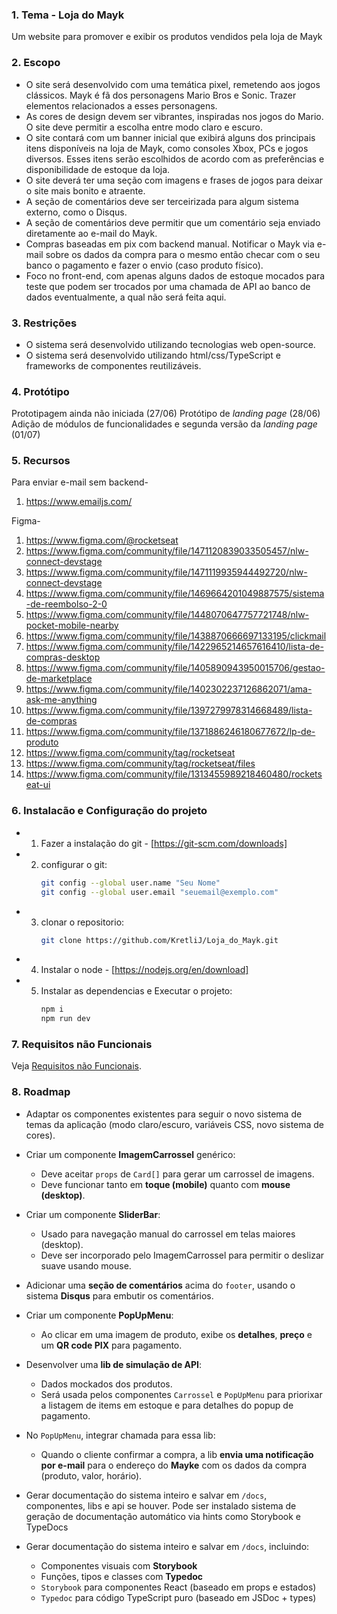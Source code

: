 <!-- Begin - Jonas: Criar e manter escopo atualizado conforme andamento atual do projeto -->
### 1. Tema - Loja do Mayk

  Um website para promover e exibir os produtos vendidos pela loja de Mayk

### 2. Escopo

  * O site será desenvolvido com uma temática pixel, remetendo aos jogos clássicos. Mayk é fã dos personagens Mario Bros e Sonic. Trazer elementos relacionados a esses personagens.
  * As cores de design devem ser vibrantes, inspiradas nos jogos do Mario. O site deve permitir a escolha entre modo claro e escuro.
  * O site contará com um banner inicial que exibirá alguns dos principais itens disponíveis na loja de Mayk, como consoles Xbox, PCs e jogos diversos. Esses itens serão escolhidos de acordo com as preferências e disponibilidade de estoque da loja.
  * O site deverá ter uma seção com imagens e frases de jogos para deixar o site mais bonito e atraente.
  * A seção de comentários deve ser terceirizada para algum sistema externo, como o Disqus.
  * A seção de comentários deve permitir que um comentário seja enviado diretamente ao e-mail do Mayk.
  * Compras baseadas em pix com backend manual. Notificar o Mayk via e-mail sobre os dados da compra para o mesmo então checar com o seu banco o pagamento e fazer o envio (caso produto físico).
  * Foco no front-end,  com apenas alguns dados de estoque mocados para teste que podem ser trocados por uma chamada de API ao banco de dados eventualmente, a qual não será feita aqui.

### 3. Restrições

  * O sistema será desenvolvido utilizando tecnologias web open-source.
  * O sistema será desenvolvido utilizando html/css/TypeScript e frameworks de componentes reutilizáveis.
  
### 4. Protótipo

  Prototipagem ainda não iniciada (27/06)
  Protótipo de _landing page_ (28/06)
  Adição de módulos de funcionalidades e segunda versão da _landing page_ (01/07)
<!-- End - Jonas: Criar e manter escopo atualizado conforme andamento atual do projeto -->
### 5. Recursos

Para enviar e-mail sem backend-
1. https://www.emailjs.com/ 

Figma-
1. https://www.figma.com/@rocketseat
2. https://www.figma.com/community/file/1471120839033505457/nlw-connect-devstage
3. https://www.figma.com/community/file/1471119935944492720/nlw-connect-devstage
4. https://www.figma.com/community/file/1469664201049887575/sistema-de-reembolso-2-0
5. https://www.figma.com/community/file/1448070647757721748/nlw-pocket-mobile-nearby
6. https://www.figma.com/community/file/1438870666697133195/clickmail
7. https://www.figma.com/community/file/1422965214657616410/lista-de-compras-desktop
8. https://www.figma.com/community/file/1405890943950015706/gestao-de-marketplace
9. https://www.figma.com/community/file/1402302237126862071/ama-ask-me-anything
10. https://www.figma.com/community/file/1397279978314668489/lista-de-compras
11. https://www.figma.com/community/file/1371886246180677672/lp-de-produto
12. https://www.figma.com/community/tag/rocketseat
13. https://www.figma.com/community/tag/rocketseat/files
14. https://www.figma.com/community/file/1313455989218460480/rocketseat-ui


### 6. Instalacão e Configuração do projeto

 - 1. Fazer a instalação do git   - [https://git-scm.com/downloads]
 - 2. configurar o git: 
        ``` bash 
        git config --global user.name "Seu Nome"
        git config --global user.email "seuemail@exemplo.com"
        ```

 - 3. clonar o repositorio:
        ``` bash 
        git clone https://github.com/KretliJ/Loja_do_Mayk.git
        ```

 - 4. Instalar o node - [https://nodejs.org/en/download]

 - 5. Instalar as dependencias e Executar o projeto: 
        ``` bash 
        npm i 
        npm run dev
        ```

  
<!-- Begin - Lucas: Adicionar requisitos e rodamap -->
### 7. Requisitos não Funcionais

Veja [Requisitos não Funcionais](./docs/requisitos_nao_funcionais.md).

### 8. Roadmap

- Adaptar os componentes existentes para seguir o novo sistema de temas da aplicação (modo claro/escuro, variáveis CSS, novo sistema de cores).

- Criar um componente **ImagemCarrossel** genérico:
  - Deve aceitar `props` de `Card[]` para gerar um carrossel de imagens.
  - Deve funcionar tanto em **toque (mobile)** quanto com **mouse (desktop)**.

- Criar um componente **SliderBar**:
  - Usado para navegação manual do carrossel em telas maiores (desktop).
  - Deve ser incorporado pelo ImagemCarrossel para permitir o deslizar suave usando mouse.

- Adicionar uma **seção de comentários** acima do `footer`, usando o sistema **Disqus** para embutir os comentários.

- Criar um componente **PopUpMenu**:
  - Ao clicar em uma imagem de produto, exibe os **detalhes**, **preço** e um **QR code PIX** para pagamento.

- Desenvolver uma **lib de simulação de API**:
  - Dados mockados dos produtos.
  - Será usada pelos componentes `Carrossel` e `PopUpMenu` para priorixar a listagem de items em estoque e para detalhes do popup de pagamento.

- No `PopUpMenu`, integrar chamada para essa lib:
  - Quando o cliente confirmar a compra, a lib **envia uma notificação por e-mail** para o endereço do **Mayke** com os dados da compra (produto, valor, horário).

- Gerar documentação do sistema inteiro e salvar em `/docs`, componentes, libs e api se houver. Pode ser instalado sistema de geração de documentação automático via hints como Storybook e TypeDocs


- Gerar documentação do sistema inteiro e salvar em `/docs`, incluindo:
  - Componentes visuais com **Storybook**
  - Funções, tipos e classes com **Typedoc**
  - `Storybook` para componentes React (baseado em props e estados)
  - `Typedoc` para código TypeScript puro (baseado em JSDoc + types)

<!-- End - Lucas: Adicionar requisitos e rodamap -->
